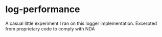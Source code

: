 # log-performance
A casual little experiment I ran on this logger implementation. Excerpted from proprietary code to comply with NDA
